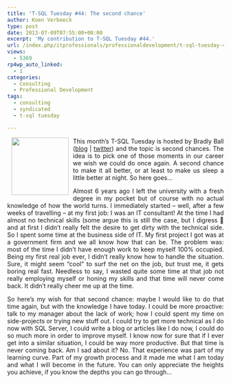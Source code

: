 ```yaml
---
title: 'T-SQL Tuesday #44: The second chance'
author: Koen Verbeeck
type: post
date: 2013-07-09T07:55:00+00:00
excerpt: 'My contribution to T-SQL Tuesday #44.'
url: /index.php/itprofessionals/professionaldevelopment/t-sql-tuesday-44-the/
views:
  - 5369
rp4wp_auto_linked:
  - 1
categories:
  - Consulting
  - Professional Development
tags:
  - consulting
  - syndicated
  - t-sql tuesday

---
```

<p style="text-align: justify;">
  <a href="http://www.sqlballs.com/2013/07/t-sql-tuesday-44-second-chance.html"><img style="float: left; margin-top: 0px; margin-bottom: 0px; margin-left: 10px; margin-right: 10px;" src="/wp-content/uploads/users/koenverbeeck/TSQL2sday37/TSQL2sday.PNG?mtime=1355209029" alt="" width="133" height="134" /></a>
</p>

<p style="text-align: justify;">
  This month’s T-SQL Tuesday is hosted by Bradly Ball (<a href="http://www.sqlballs.com/">blog</a> | <a href="https://twitter.com/SQLBalls">twitter</a>) and the topic is second chances. The idea is to pick one of those moments in our career we wish we could do once again. A second chance to make it all better, or at least to make us sleep a little better at night. So here goes…
</p>

<p style="text-align: justify;">
  <span style="text-align: justify;">Almost 6 years ago I left the university with a fresh degree in my pocket but of course with no actual knowledge of how the world turns. I immediately started – well, after a few weeks of travelling – at my first job: I was an IT consultant! At the time I had almost no technical skills (some argue this is still the case, but I digress 🙂 and at first I didn’t really felt the desire to get dirty with the technical side. So I spent some time at the business side of IT. My first project I got was at a government firm and we all know how that can be. The problem was: most of the time I didn’t have enough work to keep myself 100% occupied. Being my first real job ever, I didn’t really know how to handle the situation. Sure, it might seem “cool” to surf the net on the job, but trust me, it gets boring real fast. Needless to say, I wasted quite some time at that job not really employing myself or honing my skills and that time will never come back. It didn’t really cheer me up at the time.</span>
</p>

<p style="text-align: justify;">
  So here’s my wish for that second chance: maybe I would like to do that time again, but with the knowledge I have today. I could be more proactive: talk to my manager about the lack of work; how I could spent my time on side-projects or trying new stuff out. I could try to get more technical as I do now with SQL Server, I could write a blog or articles like I do now, I could do so much more in order to improve myself. I know now for sure that if I ever get into a similar situation, I could be way more productive. But that time is never coming back. Am I sad about it? No. That experience was part of my learning curve. Part of my growth process and it made me what I am today and what I will become in the future. You can only appreciate the heights you achieve, if you know the depths you can go through…
</p>